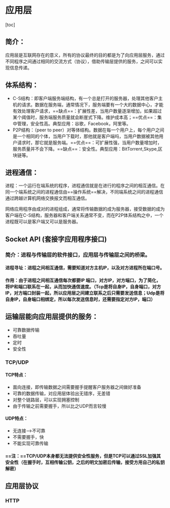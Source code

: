 #                                                         应用层

[toc]



## 简介：

应用层是互联网存在的意义，所有的协议最终的目的都是为了向应用层服务，通过不同程序之间通过相同的交流方式（协议），借助传输层提供的服务，之间可以实现信息传递。

## 体系结构：

- C-S结构：即客户端服务端结构，有一个总是打开的服务器，处理其他客户主机的请求。数据在服务端，通常情况下，服务端要有一个大的数据中心，才能有效处理客户请求，==缺点==：扩展性差，当用户数量逐渐增加，如果超过某个阈值时，服务端服务质量就会断崖式下降。维护成本高；==优点==：集中管理，安全性高。典型应用：谷歌，Facebook，阿里等。
- P2P结构：（peer to peer）对等体结构。数据在每一个用户上，每个用户之间是一个相同的个体，当用户下载时，那他就是客户端吗，当用户数据被其他用户请求时，那它就是服务端。==优点==：可扩展性强，当用户数量增加时，服务质量并不会下降。==缺点==：安全性。典型应用：BitTorrent,Skype,区块链等。



## 进程通信：

进程：一个运行在端系统的程序，进程通信就是在进行的程序之间的相互通信。在同一个端系统之间的进程通信由==操作系统==解决，不同端系统之间的进程通信通过跨越计算机网络交换报文而相互通信。

网络应用程序由成对的进程组成，通常将传输数据的成为服务器，接受数据的成为客户端在C-S结构，服务器和客户端关系通常不变，而在P2P体系结构之中，一个进程既可以是客户端又可以是服务器。

## Socket API (套接字应用程序接口)

### 简介：进程与传输层的软件接口，应用层与传输层之间的桥梁。

#### 进程寻址：进程之间相互通信，需要知道对方主机IP，以及对方进程所在端口号。

#### 作用：由于进程之间相互通信每次都要IP 端口，对方IP，对方端口，为了简化，将IP和端口联系在一起，从而加快通信速度。（Tcp是将自身IP，自身端口，对方IP，对方端口封装一起，所以应用层之间建立联系之后只需要发送信息；Udp是将自身IP，自身端口相绑定，所以每次发送信息时，还需要指定对方IP，端口）

## 运输层能向应用层提供的服务：

- 可靠数据传输
- 吞吐量
- 定时
- 安全性

### TCP/UDP

#### TCP特点：

- 面向连接，即传输数据之间需要握手提醒客户服务器之间做好准备
- 可靠的数据传输，对应用层体验出无错序，无差错
- 对整个链路层，可以实现拥塞控制
- 由于传输之前需要握手，所以比之UDP而言较慢

#### UDP特点：

- 无连接-->不可靠
- 不需要握手，快
- 不能实现可靠传输

#### ==注：==TCP/UDP本身都无法提供安全性服务，但是TCP可以通过SSL加强其安全性（在握手时，互相传输公钥，之后的明文加密后传输，接受方用自己的私钥解密）









## 应用层协议





### HTTP







